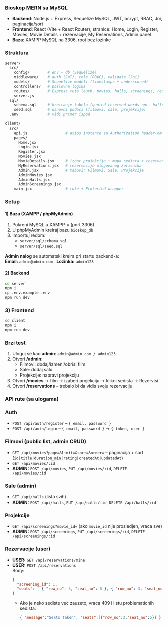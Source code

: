 ### Bioskop MERN sa MySQL

- **Backend**: Node.js + Express, Sequelize MySQL, JWT, bcrypt, RBAC, Joi, paginacija/sort  
- **Frontend**: React (Vite + React Router), stranice: Home, Login, Register, Movies, Movie Details + rezervacije, My Reservations, Admin panel  
- **Baza**: XAMPP MySQL na 3306, root bez lozinke

### Struktura

```bash
server/
  src/
    config/        # env + db (Sequelize)
    middleware/    # auth (JWT), role (RBAC), validate (Joi)
    models/        # Sequelize modeli (timestamps + underscored)
    controllers/   # poslovna logika
    routes/        # Express rute (auth, movies, halls, screenings, reservations)
    server.js
  sql/
    schema.sql     # kreiranje tabela (quoted reserved words npr. halls.`rows`)
    seed.sql       # osnovni podaci (filmovi, sale, projekcije)
  .env             # vidi primer ispod

client/
  src/
    api.js                 # axios instance sa Authorization header-om
    pages/
      Home.jsx
      Login.jsx
      Register.jsx
      Movies.jsx
      MovieDetails.jsx     # izbor projekcije + mapa sedista + rezervacija
      MyReservations.jsx   # rezervacije ulogovanog korisnika
      Admin.jsx            # tabovi: Filmovi, Sale, Projekcije
      AdminMovies.jsx
      AdminHalls.jsx
      AdminScreenings.jsx
    main.jsx               # rute + Protected wrapper
```


### Setup

#### 1) Baza (XAMPP / phpMyAdmin)
1. Pokreni MySQL u XAMPP-u (port 3306)
2. U phpMyAdmin kreiraj bazu `bioskop_db`
3. Importuj redom:
   - `server/sql/schema.sql`
   - `server/sql/seed.sql`

**Admin nalog** se automatski kreira pri startu backend-a:  
**Email:** `admin@admin.com` &nbsp; **Lozinka:** `admin123`

#### 2) Backend
```bash
cd server
npm i
cp .env.example .env
npm run dev
```

### 3) Frontend
```bash
cd client
npm i
npm run dev
```

### Brzi test

1. Uloguj se kao **admin**: `admin@admin.com / admin123`.  
2. Otvori **/admin**:
   - Filmovi: dodaj/izmeni/obrisi film
   - Sale: dodaj salu
   - Projekcije: napravi projekciju
3. Otvori **/movies** → film → izaberi projekciju → klikni sedista → Rezervisi  
4. Otvori **/reservations** – trebalo bi da vidis svoju rezervaciju


### API rute (sa ulogama)

### Auth
- `POST /api/auth/register` – `{ email, password }`
- `POST /api/auth/login` – `{ email, password }` → `{ token, user }`

### Filmovi (public list, admin CRUD)
- `GET /api/movies?page=&limit=&sort=&order=` – paginacija + sort (`id|title|duration_min|rating|createdAt|updatedAt`)
- `GET /api/movies/:id`
- **ADMIN:** `POST /api/movies`, `PUT /api/movies/:id`, `DELETE /api/movies/:id`

### Sale (admin)
- `GET /api/halls` (lista svih)  
- **ADMIN:** `POST /api/halls`, `PUT /api/halls/:id`, `DELETE /api/halls/:id`

### Projekcije
- `GET /api/screenings?movie_id=` (ako `movie_id` nije prosledjen, vraca sve)  
- **ADMIN:** `POST /api/screenings`, `PUT /api/screenings/:id`, `DELETE /api/screenings/:id`

### Rezervacije (user)
- **USER:** `GET /api/reservations/mine`
- **USER:** `POST /api/reservations`  
  Body:
  ```json
  {
    "screening_id": 1,
    "seats": [ { "row_no": 3, "seat_no": 5 }, { "row_no": 3, "seat_no": 6 } ]
  }
  ```
  - Ako je neko sediste vec zauzeto, vraca 409 i listu problematicnih sedista:
    ```json
    { "message":"Seats taken", "seats":[{"row_no":3,"seat_no":5}] }
    ```

